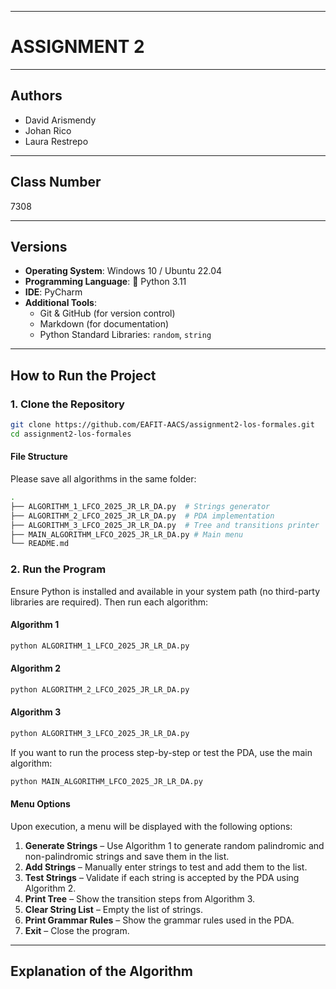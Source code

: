
---

# ASSIGNMENT 2

---

## Authors

- David Arismendy
- Johan Rico
- Laura Restrepo

---

## Class Number

7308

---

## Versions

- **Operating System**: Windows 10 / Ubuntu 22.04  
- **Programming Language**: 🐍 Python 3.11 
- **IDE**: PyCharm  
- **Additional Tools**:
  - Git & GitHub (for version control)
  - Markdown (for documentation)
  - Python Standard Libraries: `random`, `string`

---

## How to Run the Project

### 1. Clone the Repository

```bash
git clone https://github.com/EAFIT-AACS/assignment2-los-formales.git
cd assignment2-los-formales
```

#### File Structure

Please save all algorithms in the same folder:

```bash
.
├── ALGORITHM_1_LFCO_2025_JR_LR_DA.py  # Strings generator
├── ALGORITHM_2_LFCO_2025_JR_LR_DA.py  # PDA implementation
├── ALGORITHM_3_LFCO_2025_JR_LR_DA.py  # Tree and transitions printer
├── MAIN_ALGORITHM_LFCO_2025_JR_LR_DA.py # Main menu
└── README.md
```

### 2. Run the Program

Ensure Python is installed and available in your system path (no third-party libraries are required). Then run each algorithm:

#### Algorithm 1
```bash
python ALGORITHM_1_LFCO_2025_JR_LR_DA.py
```

#### Algorithm 2
```bash
python ALGORITHM_2_LFCO_2025_JR_LR_DA.py
```

#### Algorithm 3
```bash
python ALGORITHM_3_LFCO_2025_JR_LR_DA.py
```

If you want to run the process step-by-step or test the PDA, use the main algorithm:

```bash
python MAIN_ALGORITHM_LFCO_2025_JR_LR_DA.py
```

#### Menu Options

Upon execution, a menu will be displayed with the following options:

1. **Generate Strings** – Use Algorithm 1 to generate random palindromic and non-palindromic strings and save them in the list.
2. **Add Strings** – Manually enter strings to test and add them to the list.
3. **Test Strings** – Validate if each string is accepted by the PDA using Algorithm 2.
4. **Print Tree** – Show the transition steps from Algorithm 3.
5. **Clear String List** – Empty the list of strings.
6. **Print Grammar Rules** – Show the grammar rules used in the PDA.
7. **Exit** – Close the program.

---

## Explanation of the Algorithm

